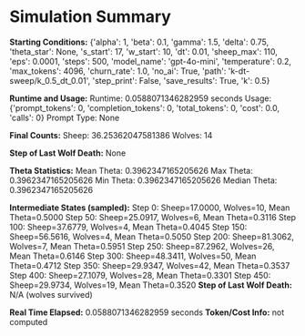 # Simulation Summary

**Starting Conditions:**
{'alpha': 1, 'beta': 0.1, 'gamma': 1.5, 'delta': 0.75, 'theta_star': None, 's_start': 17, 'w_start': 10, 'dt': 0.01, 'sheep_max': 110, 'eps': 0.0001, 'steps': 500, 'model_name': 'gpt-4o-mini', 'temperature': 0.2, 'max_tokens': 4096, 'churn_rate': 1.0, 'no_ai': True, 'path': 'k-dt-sweep/k_0.5_dt_0.01', 'step_print': False, 'save_results': True, 'k': 0.5}

**Runtime and Usage:**
Runtime: 0.0588071346282959 seconds
Usage: {'prompt_tokens': 0, 'completion_tokens': 0, 'total_tokens': 0, 'cost': 0.0, 'calls': 0}
Prompt Type: None

**Final Counts:**
Sheep: 36.25362047581386
Wolves: 14

**Step of Last Wolf Death:**
None

**Theta Statistics:**
Mean Theta: 0.3962347165205626
Max Theta: 0.3962347165205626
Min Theta: 0.3962347165205626
Median Theta: 0.3962347165205626

**Intermediate States (sampled):**
Step 0: Sheep=17.0000, Wolves=10, Mean Theta=0.5000
Step 50: Sheep=25.0917, Wolves=6, Mean Theta=0.3116
Step 100: Sheep=37.6779, Wolves=4, Mean Theta=0.4045
Step 150: Sheep=56.5616, Wolves=4, Mean Theta=0.5050
Step 200: Sheep=81.3062, Wolves=7, Mean Theta=0.5951
Step 250: Sheep=87.2962, Wolves=26, Mean Theta=0.6146
Step 300: Sheep=48.3411, Wolves=50, Mean Theta=0.4712
Step 350: Sheep=29.9347, Wolves=42, Mean Theta=0.3537
Step 400: Sheep=27.1079, Wolves=28, Mean Theta=0.3301
Step 450: Sheep=29.9734, Wolves=19, Mean Theta=0.3520
**Step of Last Wolf Death:** N/A (wolves survived)

**Real Time Elapsed:** 0.0588071346282959 seconds
**Token/Cost Info:** not computed